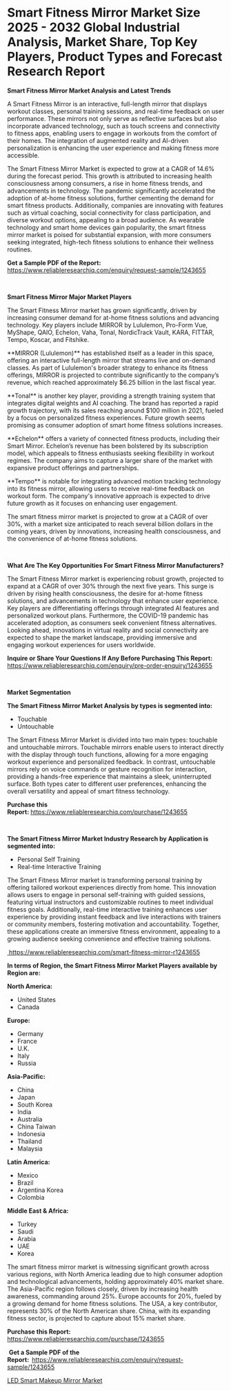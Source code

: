 <p><h1>Smart Fitness Mirror Market Size 2025 - 2032 Global Industrial Analysis, Market Share, Top Key Players, Product Types and Forecast Research Report</h1></p><p><strong>Smart Fitness Mirror Market Analysis and Latest Trends</strong></p>
<p><p>A Smart Fitness Mirror is an interactive, full-length mirror that displays workout classes, personal training sessions, and real-time feedback on user performance. These mirrors not only serve as reflective surfaces but also incorporate advanced technology, such as touch screens and connectivity to fitness apps, enabling users to engage in workouts from the comfort of their homes. The integration of augmented reality and AI-driven personalization is enhancing the user experience and making fitness more accessible.</p><p>The Smart Fitness Mirror Market is expected to grow at a CAGR of 14.6% during the forecast period. This growth is attributed to increasing health consciousness among consumers, a rise in home fitness trends, and advancements in technology. The pandemic significantly accelerated the adoption of at-home fitness solutions, further cementing the demand for smart fitness products. Additionally, companies are innovating with features such as virtual coaching, social connectivity for class participation, and diverse workout options, appealing to a broad audience. As wearable technology and smart home devices gain popularity, the smart fitness mirror market is poised for substantial expansion, with more consumers seeking integrated, high-tech fitness solutions to enhance their wellness routines.</p></p>
<p><strong>Get a Sample PDF of the Report:&nbsp;</strong> <a href="https://www.reliableresearchiq.com/enquiry/request-sample/1243655?utm_campaign=3068&utm_medium=2&utm_source=Github&utm_content=ia&utm_term=04042025&utm_id=smart-fitness-mirror">https://www.reliableresearchiq.com/enquiry/request-sample/1243655</a></p>
<p>&nbsp;</p>
<p><strong>Smart Fitness Mirror Major Market Players</strong></p>
<p><p>The Smart Fitness Mirror market has grown significantly, driven by increasing consumer demand for at-home fitness solutions and advancing technology. Key players include MIRROR by Lululemon, Pro-Form Vue, MyShape, QAIO, Echelon, Vaha, Tonal, NordicTrack Vault, KARA, FITTAR, Tempo, Koscar, and Fitshike.</p><p>**MIRROR (Lululemon)** has established itself as a leader in this space, offering an interactive full-length mirror that streams live and on-demand classes. As part of Lululemon's broader strategy to enhance its fitness offerings, MIRROR is projected to contribute significantly to the company’s revenue, which reached approximately $6.25 billion in the last fiscal year.</p><p>**Tonal** is another key player, providing a strength training system that integrates digital weights and AI coaching. The brand has reported a rapid growth trajectory, with its sales reaching around $100 million in 2021, fueled by a focus on personalized fitness experiences. Future growth seems promising as consumer adoption of smart home fitness solutions increases.</p><p>**Echelon** offers a variety of connected fitness products, including their Smart Mirror. Echelon’s revenue has been bolstered by its subscription model, which appeals to fitness enthusiasts seeking flexibility in workout regimes. The company aims to capture a larger share of the market with expansive product offerings and partnerships.</p><p>**Tempo** is notable for integrating advanced motion tracking technology into its fitness mirror, allowing users to receive real-time feedback on workout form. The company's innovative approach is expected to drive future growth as it focuses on enhancing user engagement.</p><p>The smart fitness mirror market is projected to grow at a CAGR of over 30%, with a market size anticipated to reach several billion dollars in the coming years, driven by innovations, increasing health consciousness, and the convenience of at-home fitness solutions.</p></p>
<p>&nbsp;</p>
<p><strong>What Are The Key Opportunities For Smart Fitness Mirror Manufacturers?</strong></p>
<p><p>The Smart Fitness Mirror market is experiencing robust growth, projected to expand at a CAGR of over 30% through the next five years. This surge is driven by rising health consciousness, the desire for at-home fitness solutions, and advancements in technology that enhance user experience. Key players are differentiating offerings through integrated AI features and personalized workout plans. Furthermore, the COVID-19 pandemic has accelerated adoption, as consumers seek convenient fitness alternatives. Looking ahead, innovations in virtual reality and social connectivity are expected to shape the market landscape, providing immersive and engaging workout experiences for users worldwide.</p></p>
<p><strong>Inquire or Share Your Questions If Any Before Purchasing This Report:</strong> <a href="https://www.reliableresearchiq.com/enquiry/pre-order-enquiry/1243655?utm_campaign=3068&utm_medium=2&utm_source=Github&utm_content=ia&utm_term=04042025&utm_id=smart-fitness-mirror">https://www.reliableresearchiq.com/enquiry/pre-order-enquiry/1243655</a></p>
<p>&nbsp;</p>
<p><strong>Market Segmentation</strong></p>
<p><strong>The Smart Fitness Mirror Market Analysis by types is segmented into:</strong></p>
<p><ul><li>Touchable</li><li>Untouchable</li></ul></p>
<p><p>The Smart Fitness Mirror Market is divided into two main types: touchable and untouchable mirrors. Touchable mirrors enable users to interact directly with the display through touch functions, allowing for a more engaging workout experience and personalized feedback. In contrast, untouchable mirrors rely on voice commands or gesture recognition for interaction, providing a hands-free experience that maintains a sleek, uninterrupted surface. Both types cater to different user preferences, enhancing the overall versatility and appeal of smart fitness technology.</p></p>
<p><strong>Purchase this Report:&nbsp;</strong><a href="https://www.reliableresearchiq.com/purchase/1243655?utm_campaign=3068&utm_medium=2&utm_source=Github&utm_content=ia&utm_term=04042025&utm_id=smart-fitness-mirror">https://www.reliableresearchiq.com/purchase/1243655</a></p>
<p>&nbsp;</p>
<p><strong>The Smart Fitness Mirror Market Industry Research by Application is segmented into:</strong></p>
<p><ul><li>Personal Self Training</li><li>Real-time Interactive Training</li></ul></p>
<p><p>The Smart Fitness Mirror market is transforming personal training by offering tailored workout experiences directly from home. This innovation allows users to engage in personal self-training with guided sessions, featuring virtual instructors and customizable routines to meet individual fitness goals. Additionally, real-time interactive training enhances user experience by providing instant feedback and live interactions with trainers or community members, fostering motivation and accountability. Together, these applications create an immersive fitness environment, appealing to a growing audience seeking convenience and effective training solutions.</p></p>
<p><a href="https://www.reliableresearchiq.com/smart-fitness-mirror-r1243655?utm_campaign=3068&utm_medium=2&utm_source=Github&utm_content=ia&utm_term=04042025&utm_id=smart-fitness-mirror">&nbsp;https://www.reliableresearchiq.com/smart-fitness-mirror-r1243655</a></p>
<p><strong>In terms of Region, the Smart Fitness Mirror Market Players available by Region are:</strong></p>
<p>
    <p> <strong> North America: </strong>
        <ul>
            <li>United States</li>
            <li>Canada</li>
        </ul>
        </p> 
    <p> <strong> Europe: </strong>
        <ul>
            <li>Germany</li>
            <li>France</li>
            <li>U.K.</li>
            <li>Italy</li>
            <li>Russia</li>
        </ul>
        </p> 
    <p> <strong> Asia-Pacific: </strong>
        <ul>
            <li>China</li>
            <li>Japan</li>
            <li>South Korea</li>
            <li>India</li>
            <li>Australia</li>
            <li>China Taiwan</li>
            <li>Indonesia</li>
            <li>Thailand</li>
            <li>Malaysia</li>
        </ul>
        </p> 
    <p> <strong> Latin America: </strong>
        <ul>
            <li>Mexico</li>
            <li>Brazil</li>
            <li>Argentina Korea</li>
            <li>Colombia</li>
        </ul>
        </p> 
    <p> <strong> Middle East & Africa: </strong>
        <ul>
            <li>Turkey</li>
            <li>Saudi</li>
            <li>Arabia</li>
            <li>UAE</li>
            <li>Korea</li>
        </ul>
    </p>
    </p>
<p><p>The smart fitness mirror market is witnessing significant growth across various regions, with North America leading due to high consumer adoption and technological advancements, holding approximately 40% market share. The Asia-Pacific region follows closely, driven by increasing health awareness, commanding around 25%. Europe accounts for 20%, fueled by a growing demand for home fitness solutions. The USA, a key contributor, represents 30% of the North American share. China, with its expanding fitness sector, is projected to capture about 15% market share.</p></p>
<p><strong>Purchase this Report: </strong><a href="https://www.reliableresearchiq.com/purchase/1243655?utm_campaign=3068&utm_medium=2&utm_source=Github&utm_content=ia&utm_term=04042025&utm_id=smart-fitness-mirror">https://www.reliableresearchiq.com/purchase/1243655</a></p>
<p>&nbsp;<strong>Get a Sample PDF of the Report:&nbsp;&nbsp;</strong><a href="https://www.reliableresearchiq.com/enquiry/request-sample/1243655?utm_campaign=3068&utm_medium=2&utm_source=Github&utm_content=ia&utm_term=04042025&utm_id=smart-fitness-mirror">https://www.reliableresearchiq.com/enquiry/request-sample/1243655</a></p>
<p><strong></strong></p>
<p><p><a href="https://github.com/ugurgyuri/Market-Research-Report-List-1/blob/main/led-smart-makeup-mirror-market.md?utm_campaign=3068&utm_medium=2&utm_source=Github&utm_content=ia&utm_term=04042025&utm_id=smart-fitness-mirror">LED Smart Makeup Mirror Market</a></p></p>
